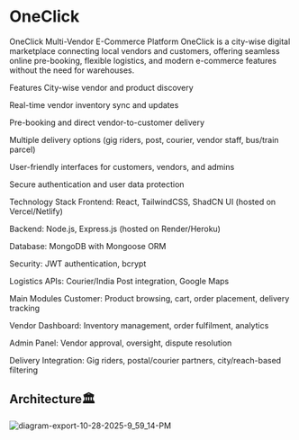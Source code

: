 # OneClick
OneClick Multi-Vendor E-Commerce Platform
OneClick is a city-wise digital marketplace connecting local vendors and customers, offering seamless online pre-booking, flexible logistics, and modern e-commerce features without the need for warehouses.

Features
City-wise vendor and product discovery

Real-time vendor inventory sync and updates

Pre-booking and direct vendor-to-customer delivery

Multiple delivery options (gig riders, post, courier, vendor staff, bus/train parcel)

User-friendly interfaces for customers, vendors, and admins

Secure authentication and user data protection

Technology Stack
Frontend: React, TailwindCSS, ShadCN UI (hosted on Vercel/Netlify)

Backend: Node.js, Express.js (hosted on Render/Heroku)

Database: MongoDB with Mongoose ORM

Security: JWT authentication, bcrypt

Logistics APIs: Courier/India Post integration, Google Maps

Main Modules
Customer: Product browsing, cart, order placement, delivery tracking

Vendor Dashboard: Inventory management, order fulfilment, analytics

Admin Panel: Vendor approval, oversight, dispute resolution

Delivery Integration: Gig riders, postal/courier partners, city/reach-based filtering
<h2>Architecture🏛️</h2>

![diagram-export-10-28-2025-9_59_14-PM](https://github.com/user-attachments/assets/e885e318-359a-42ec-bcc0-f006d7b6a6f2)
